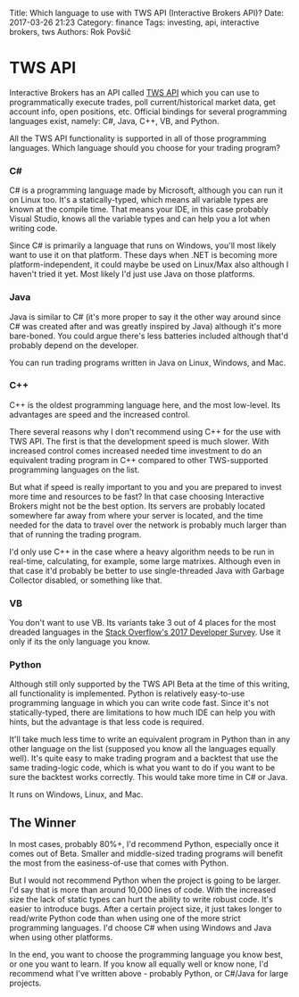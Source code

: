 Title: Which language to use with TWS API (Interactive Brokers API)?
Date: 2017-03-26 21:23
Category: finance
Tags: investing, api, interactive brokers, tws
Authors: Rok Povšič

# TWS API

Interactive Brokers has an API called [TWS API](https://interactivebrokers.github.io) which you can use to programmatically
execute trades, poll current/historical market data, get account info, open positions, etc.
Official bindings for several programming languages exist, namely: C#, Java, C++, VB, and Python.

All the TWS API functionality is supported in all of those programming languages. Which language should you choose for your
trading program?

### C#
C# is a programming language made by Microsoft, although you can run it on Linux too. It's a statically-typed, which means all variable types
are known at the compile time. That means your IDE, in this case probably Visual Studio, knows all the variable types and can help you
a lot when writing code.

Since C# is primarily a language that runs on Windows, you'll most likely want to use it on that platform.
These days when .NET is becoming more platform-independent, it could maybe be used on Linux/Max also although I haven't tried it yet.
Most likely I'd just use Java on those platforms.

### Java
Java is similar to C# (it's more proper to say it the other way around since C# was created after and was greatly inspired by Java)
although it's more bare-boned. You could argue there's less
batteries included although that'd probably depend on the developer.

You can run trading programs written in Java on Linux, Windows, and Mac.

### C++
C++ is the oldest programming language here, and the most low-level. Its advantages are speed and the increased control.

There several reasons why I don't recommend using C++ for the use with TWS API. The first is that the development speed is much slower.
With increased control comes increased needed time investment to do an equivalent trading program in C++ compared to other
TWS-supported programming languages on the list.

But what if speed is really important to you and you are prepared to invest more time and resources to be fast? In that case choosing
Interactive Brokers might not be the best option. Its servers are probably located somewhere far away from where your server is
located, and the time needed for the data to travel over the network is probably much larger than that of running the trading program.

I'd only use C++ in the case where a heavy algorithm needs to be run in real-time, calculating, for example, some large matrixes.
Although even in that case it'd probably be better to use single-threaded Java with Garbage Collector disabled, or something like that.

### VB
You don't want to use VB. Its variants take 3 out of 4 places for the most dreaded languages in the [Stack Overflow's 2017 Developer Survey](https://stackoverflow.com/insights/survey/2017). Use it only if its the only language you know.

### Python
Although still only supported by the TWS API Beta at the time of this writing, all functionality is implemented.
Python is relatively easy-to-use programming language in which you can write code fast. Since it's not statically-typed, there are limitations
to how much IDE can help you with hints, but the advantage is that less code is required.

It'll take much less time to write an equivalent program in Python than in any other language on the list (supposed you know all
the languages equally well). It's quite easy to make trading program and a backtest that use the same trading-logic code, which is what
you want to do if you want to be sure the backtest works correctly. This would take more time in C# or Java.

It runs on Windows, Linux, and Mac.

## The Winner

In most cases, probably 80%+, I'd recommend Python, especially once it comes out of Beta. Smaller and middle-sized trading programs will benefit the most from
the easiness-of-use that comes with Python.

But I would not recommend Python when the project is going to be larger. I'd say that is more than around 10,000 lines of code.
With the increased size the lack of static types can hurt the ability to write robust code.
It's easier to introduce bugs. After a certain project size, it just takes longer to read/write Python code
than when using one of the more strict programming languages.
I'd choose C# when using Windows and Java when using other platforms.

In the end, you want to choose the programming language you know best, or one you want to learn.
If you know all equally well or know none, I'd recommend what I've written above - probably Python, or C#/Java for large projects.
